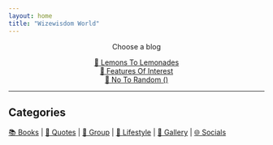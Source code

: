 ```yaml
---
layout: home
title: "Wizewisdom World"
---
```


<div style="text-align: center;">

Choose a blog  

<div class="links">
  <a href="https://lemons2lemonades.blogspot.com/">🌱 Lemons To Lemonades</a><br>
  <a href="https://featuresofinterestcom.wordpress.com/">🌱 Features Of Interest</a><br>
  <a href="https://notorandom.wordpress.com/">🌱 No To Random ()</a><br>
</div>

</div>

---

  
## Categories  

<a href="#books">📚 Books</a> | 
<a href="#quotes">💭 Quotes</a> | 
<a href="https://www.facebook.com/groups/lemons2lemonades">👥 Group</a> | 
<a href="#lifestyle">🌿 Lifestyle</a> | 
<a href="#gallery">🎨 Gallery</a> | 
<a href="#socials">🌐 Socials</a>  


